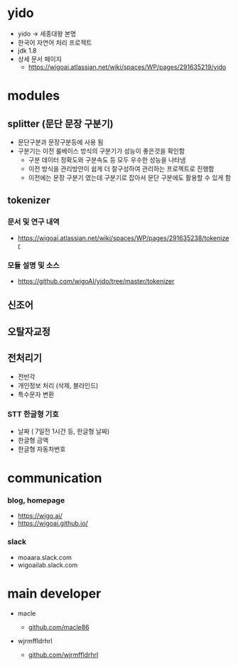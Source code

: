 # yido 
- yido -> 세종대왕 본명
- 한국어 자연어 처리 프로젝트
- jdk 1.8
- 상세 문서 페이지
    - https://wigoai.atlassian.net/wiki/spaces/WP/pages/291635219/yido
    
# modules
## splitter (문단 문장 구분기)
- 문단구분과 문장구분등에 사용 됨
- 구분기는 이전 룰베이스 방식의 구분기가 성능이 좋은것을 확인함 
    - 구분 데이터 정확도와 구분속도 등 모두 우수한 성능을 나타냄
    - 이전 방식을 관리방안이 쉽게 더 잘구성하여 관리하는 프로젝트로 진행함
    - 이전에는 문장 구분기 였는데 구분기로 잡아서 문단 구분에도 활용할 수 있게 함

## tokenizer
### 문서 및 연구 내역
 - https://wigoai.atlassian.net/wiki/spaces/WP/pages/291635238/tokenizer
### 모듈 설명 및 소스
 - https://github.com/wigoAI/yido/tree/master/tokenizer 

## 신조어

## 오탈자교정


## 전처리기
- 전반각
- 개인정보 처리 (삭제, 블라인드)
- 특수문자 변환

### STT 한글형 기호
- 날짜 ( 7일전 1시간 등, 한글형 날짜)
- 한글형 금액
- 한글형 자동차번호


# communication
### blog, homepage
 - https://wigo.ai/
 - https://wigoai.github.io/
 
### slack
 - moaara.slack.com
 - wigoailab.slack.com


# main developer
 - macle
    -  [github.com/macle86](https://github.com/macle86)
    
 - wjrmffldrhrl
    - [github.com/wjrmffldrhrl](https://github.com/wjrmffldrhrl)